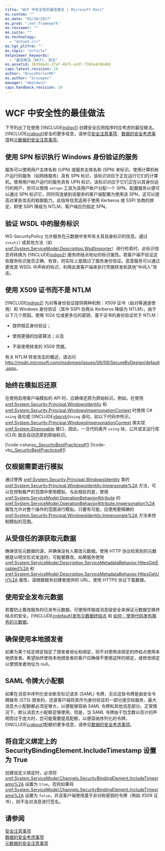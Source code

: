 ```yaml
---
title: "WCF 中安全性的最佳做法 | Microsoft Docs"
ms.custom: ""
ms.date: "03/30/2017"
ms.prod: ".net-framework"
ms.reviewer: ""
ms.suite: ""
ms.technology: 
  - "dotnet-clr"
ms.tgt_pltfrm: ""
ms.topic: "article"
helpviewer_keywords: 
  - "最佳做法 [WCF], 安全"
ms.assetid: 3639de41-1fa7-4875-a1d7-f393e4c8bd69
caps.latest.revision: 19
author: "BrucePerlerMS"
ms.author: "bruceper"
manager: "mbaldwin"
caps.handback.revision: 19
---
```

# WCF 中安全性的最佳做法
下节列出了在使用 [!INCLUDE[indigo1](../../../../includes/indigo1-md.md)] 创建安全应用程序时应考虑的最佳做法。[!INCLUDE[crabout](../../../../includes/crabout-md.md)]安全的更多信息，请参见[安全注意事项](../../../../docs/framework/wcf/feature-details/security-considerations-in-wcf.md)、[数据的安全考虑事项](../../../../docs/framework/wcf/feature-details/security-considerations-for-data.md)和[元数据的安全注意事项](../../../../docs/framework/wcf/feature-details/security-considerations-with-metadata.md)。  
  
## 使用 SPN 标识执行 Windows 身份验证的服务  
 服务可以使用用户主体名称 \(UPN\) 或服务主体名称 \(SPN\) 来标识。使用计算机帐户运行的服务（如网络服务）具有 SPN 标识，该标识对应于正在运行它们的计算机。使用用户帐户运行的服务具有 UPN 标识，该标识对应于它们正在以其身份运行的用户，但可以使用 `setspn` 工具为该用户帐户分配一个 SPN。配置服务以便可以通过 SPN 标识它，同时将连接到该服务的客户端配置为使用该 SPN，这可以提高对某些攻击的抵御能力。此指导信息适用于使用 Kerberos 或 SSPI 协商的绑定。即使 SSPI 降级为 NTLM，客户端应仍指定 SPN。  
  
## 验证 WSDL 中的服务标识  
 WS\-SecurityPolicy 允许服务在元数据中发布有关其自身标识的信息。通过 `svcutil` 或其他方法（如 <xref:System.ServiceModel.Description.WsdlImporter>）进行检索时，此标识信息将转换为 [!INCLUDE[indigo2](../../../../includes/indigo2-md.md)] 服务终结点地址的标识属性。若客户端不验证这些服务标识是否正确、有效，则实际上是跳过了服务身份验证。恶意服务可以通过更改其 WSDL 中声称的标识，利用此类客户端来执行凭据转发和其他“中间人”攻击。  
  
## 使用 X509 证书而不是 NTLM  
 [!INCLUDE[indigo2](../../../../includes/indigo2-md.md)] 为对等身份验证提供两种机制：X509 证书（由对等通道使用）和 Windows 身份验证（其中 SSPI 协商从 Kerberos 降级为 NTLM）。由于以下几个原因，使用 1024 位或更多位的密钥、基于证书的身份验证优于 NTLM：  
  
-   提供相互身份验证；  
  
-   使用更强的加密算法；以及  
  
-   不易使用转发的 X509 凭据。  
  
 有关 NTLM 转发攻击的概述，请访问 [http:\/\/msdn.microsoft.com\/msdnmag\/issues\/06\/09\/SecureByDesign\/default.aspx](http://go.microsoft.com/fwlink/?LinkId=109571)。  
  
## 始终在模拟后还原  
 在使用启用客户端模拟的 API 时，应确保还原为原始标识。例如，在使用 <xref:System.Security.Principal.WindowsIdentity> 和 <xref:System.Security.Principal.WindowsImpersonationContext> 时使用 C\# `using` 语句或 [!INCLUDE[vbprvb](../../../../includes/vbprvb-md.md)]`Using` 语句，如以下代码中所示。<xref:System.Security.Principal.WindowsImpersonationContext> 类实现 <xref:System.IDisposable> 接口，因此，一旦代码离开 `using` 块，公共语言运行库 \(CLR\) 就会自动还原到原始标识。  
  
 [!code-csharp[c_SecurityBestPractices#1](../../../../samples/snippets/csharp/VS_Snippets_CFX/c_securitybestpractices/cs/source.cs#1)]
 [!code-vb[c_SecurityBestPractices#1](../../../../samples/snippets/visualbasic/VS_Snippets_CFX/c_securitybestpractices/vb/source.vb#1)]  
  
## 仅根据需要进行模拟  
 通过使用 <xref:System.Security.Principal.WindowsIdentity> 类的 <xref:System.Security.Principal.WindowsIdentity.Impersonate%2A> 方法，可以在控制极严的范围中使用模拟。与此相反的是，使用 <xref:System.ServiceModel.OperationBehaviorAttribute> 的 <xref:System.ServiceModel.OperationBehaviorAttribute.Impersonation%2A> 属性允许对整个操作的范围进行模拟。只要有可能，应使用更精确的 <xref:System.Security.Principal.WindowsIdentity.Impersonate%2A> 方法来控制模拟的范围。  
  
## 从受信任的源获取元数据  
 确保信任元数据的源，并确保没有人篡改元数据。使用 HTTP 协议检索到的元数据是以明文形式发送的，可能被篡改。如果服务使用 <xref:System.ServiceModel.Description.ServiceMetadataBehavior.HttpsGetEnabled%2A> 和 <xref:System.ServiceModel.Description.ServiceMetadataBehavior.HttpsGetUrl%2A> 属性，请根据服务创建者提供的 URL，使用 HTTPS 协议下载数据。  
  
## 使用安全发布元数据  
 若要防止篡改服务的已发布元数据，可使用传输或消息级安全来保证元数据交换终结点的安全。[!INCLUDE[crdefault](../../../../includes/crdefault-md.md)][发布元数据终结点](../../../../docs/framework/wcf/publishing-metadata-endpoints.md) 和 [如何：使用代码发布服务的元数据](../../../../docs/framework/wcf/feature-details/how-to-publish-metadata-for-a-service-using-code.md)。  
  
## 确保使用本地颁发者  
 如果为某个给定绑定指定了颁发者地址和绑定，则不对使用该绑定的终结点使用本地颁发者。希望始终使用本地颁发者的客户应确保不使用这样的绑定，或修改绑定以使颁发者地址为 null。  
  
## SAML 令牌大小配额  
 如果在消息中序列化安全断言标记语言 \(SAML\) 令牌，无论这些令牌是由安全令牌服务 \(STS\) 颁发的，还是客户端将其作为身份验证的一部分提交给服务，最大消息大小配额都必须足够大，以便能够容纳 SAML 令牌和其他消息部分。正常情况下，默认消息大小配额足够使用。但是，当 SAML 令牌由于包含数以百计的声明而过于庞大时，您可能需要提高配额，以便容纳序列化的令牌。[!INCLUDE[crabout](../../../../includes/crabout-md.md)]配额的更多信息，请参见[数据的安全考虑事项](../../../../docs/framework/wcf/feature-details/security-considerations-for-data.md)。  
  
## 将自定义绑定上的 SecurityBindingElement.IncludeTimestamp 设置为 True  
 创建自定义绑定时，必须将 <xref:System.ServiceModel.Channels.SecurityBindingElement.IncludeTimestamp%2A> 设置为 `true`。否则如果将 <xref:System.ServiceModel.Channels.SecurityBindingElement.IncludeTimestamp%2A> 设置为 `false`，并且客户端使用基于非对称密钥的令牌（例如 X509 证书），则不会对消息进行签名。  
  
## 请参阅  
 [安全注意事项](../../../../docs/framework/wcf/feature-details/security-considerations-in-wcf.md)   
 [数据的安全考虑事项](../../../../docs/framework/wcf/feature-details/security-considerations-for-data.md)   
 [元数据的安全注意事项](../../../../docs/framework/wcf/feature-details/security-considerations-with-metadata.md)